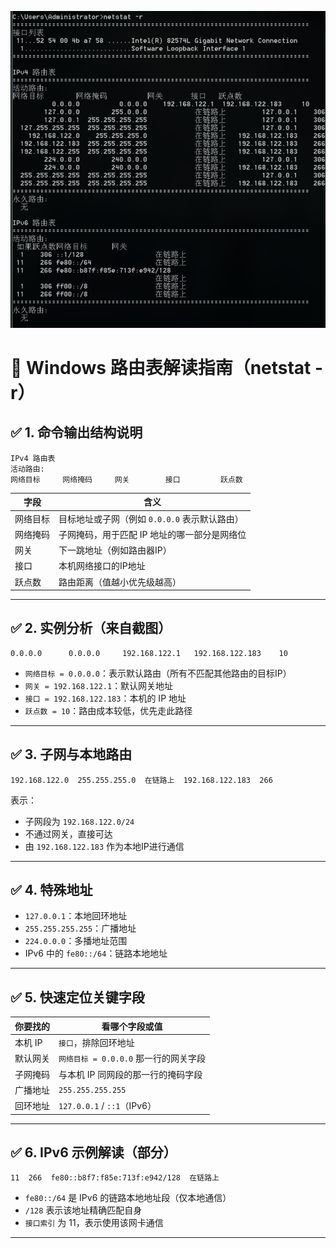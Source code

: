 ![](../../../Resource/Pasted%20image%2020250601170844.png)

# 🧭 Windows 路由表解读指南（netstat -r）

## ✅ 1. 命令输出结构说明

```
IPv4 路由表
活动路由:
网络目标     网络掩码     网关        接口         跃点数
```

| 字段   | 含义                           |
| ---- | ---------------------------- |
| 网络目标 | 目标地址或子网（例如 `0.0.0.0` 表示默认路由） |
| 网络掩码 | 子网掩码，用于匹配 IP 地址的哪一部分是网络位     |
| 网关   | 下一跳地址（例如路由器IP）               |
| 接口   | 本机网络接口的IP地址                  |
| 跃点数  | 路由距离（值越小优先级越高）               |

---

## ✅ 2. 实例分析（来自截图）

```
0.0.0.0      0.0.0.0     192.168.122.1   192.168.122.183    10
```

- `网络目标 = 0.0.0.0`：表示默认路由（所有不匹配其他路由的目标IP）
- `网关 = 192.168.122.1`：默认网关地址
- `接口 = 192.168.122.183`：本机的 IP 地址
- `跃点数 = 10`：路由成本较低，优先走此路径

---

## ✅ 3. 子网与本地路由

```
192.168.122.0  255.255.255.0  在链路上  192.168.122.183  266
```

表示：
- 子网段为 `192.168.122.0/24`
- 不通过网关，直接可达
- 由 `192.168.122.183` 作为本地IP进行通信

---

## ✅ 4. 特殊地址

- `127.0.0.1`：本地回环地址
- `255.255.255.255`：广播地址
- `224.0.0.0`：多播地址范围
- IPv6 中的 `fe80::/64`：链路本地地址

---

## ✅ 5. 快速定位关键字段

| 你要找的  | 看哪个字段或值                   |
| ----- | ------------------------- |
| 本机 IP | `接口`，排除回环地址               |
| 默认网关  | `网络目标 = 0.0.0.0` 那一行的网关字段 |
| 子网掩码  | 与本机 IP 同网段的那一行的掩码字段       |
| 广播地址  | `255.255.255.255`         |
| 回环地址  | `127.0.0.1` / `::1`（IPv6） |

---

## ✅ 6. IPv6 示例解读（部分）

```
11  266  fe80::b8f7:f85e:713f:e942/128  在链路上
```

- `fe80::/64` 是 IPv6 的链路本地地址段（仅本地通信）
- `/128` 表示该地址精确匹配自身
- `接口索引` 为 11，表示使用该网卡通信

---

